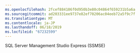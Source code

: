 ```yaml
---
ms.openlocfilehash: 2fcef884106f0d950b3e80c04864f659231b5a6a
ms.sourcegitcommit: ad203331ee9737e82ef70206ac04eeb72a5f9c7f
ms.translationtype: MT
ms.contentlocale: ja-JP
ms.lasthandoff: 06/18/2019
ms.locfileid: "67232599"
---
```

SQL Server Management Studio Express (SSMSE)